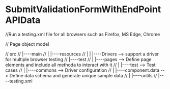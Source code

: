 # SubmitValidationFormWithEndPointAPIData
//Run a testing.xml file for all browsers such as Firefox, MS Edge, Chrome

// Page object model

//    src
//     |----main
//     |     |----resources
//     |     |        |----Drivers --> support a driver for multiple browser testing
//     |----test
//     |     |----pages --> Define page elements and include all methoda to interact with it
//     |     |----test  --> Test cases
//     |     |----commons --> Driver configuration
//     |     |----component.data --> Define data schema and generate unique sample data
//     |     |----untils
//     |----testing.xml
